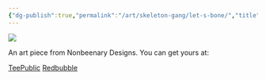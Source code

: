 ```yaml
---
{"dg-publish":true,"permalink":"/art/skeleton-gang/let-s-bone/","title":"Let's Bone","tags":["Art","Skulls and Skellies"]}
---
```



![](https://baserow-media.ams3.digitaloceanspaces.com/user_files/L7hokID24HMCQjneot0ZmQEfq3u9V8NR_4ae331fc8d7797becf9eac23018ed77d4e2b685a3be83aed5044e86cd1819278.jpg)

An art piece from Nonbeenary Designs. You can get yours at:

[TeePublic](https://www.teepublic.com/t-shirt/45868642-lets-bone?store_id=258912)
[Redbubble](https://www.redbubble.com/shop/ap/146821949?ref=studio-promote)
